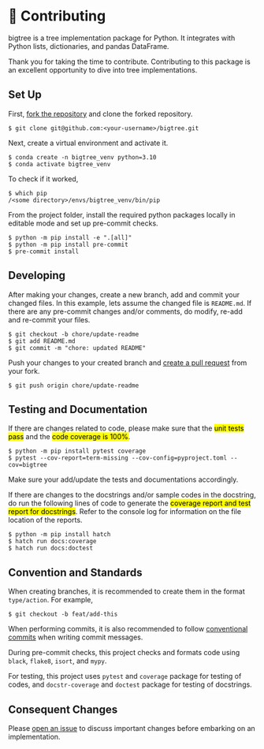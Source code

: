 # 🍪 Contributing
bigtree is a tree implementation package for Python. It integrates with Python lists, dictionaries, and pandas DataFrame.

Thank you for taking the time to contribute. Contributing to this package is an excellent opportunity to dive into tree implementations.

## Set Up

First, [fork the repository](https://docs.github.com/en/get-started/quickstart/fork-a-repo) and clone the forked repository.

```console
$ git clone git@github.com:<your-username>/bigtree.git
```

Next, create a virtual environment and activate it.

```console
$ conda create -n bigtree_venv python=3.10
$ conda activate bigtree_venv
```

To check if it worked,

```console
$ which pip
/<some directory>/envs/bigtree_venv/bin/pip
```

From the project folder, install the required python packages locally in editable mode and set up pre-commit checks.

    $ python -m pip install -e ".[all]"
    $ python -m pip install pre-commit
    $ pre-commit install

## Developing

After making your changes, create a new branch, add and commit your changed files.
In this example, lets assume the changed file is `README.md`.
If there are any pre-commit changes and/or comments, do modify, re-add and re-commit your files.

```console
$ git checkout -b chore/update-readme
$ git add README.md
$ git commit -m "chore: updated README"
```

Push your changes to your created branch and [create a pull request](https://docs.github.com/en/pull-requests/collaborating-with-pull-requests/proposing-changes-to-your-work-with-pull-requests/creating-a-pull-request-from-a-fork) from your fork.

```console
$ git push origin chore/update-readme
```

## Testing and Documentation

If there are changes related to code, please make sure that the <mark>unit tests pass</mark> and the
<mark>code coverage is 100%</mark>.

```console
$ python -m pip install pytest coverage
$ pytest --cov-report=term-missing --cov-config=pyproject.toml --cov=bigtree
```

Make sure your add/update the tests and documentations accordingly.

If there are changes to the docstrings and/or sample codes in the docstring, do run the following lines of code to
generate the <mark>coverage report and test report for docstrings</mark>.
Refer to the console log for information on the file location of the reports.

```console
$ python -m pip install hatch
$ hatch run docs:coverage
$ hatch run docs:doctest
```

## Convention and Standards

When creating branches, it is recommended to create them in the format `type/action`. For example,

```console
$ git checkout -b feat/add-this
```

When performing commits, it is also recommended to follow [conventional commits](https://www.conventionalcommits.org/en/v1.0.0/) when writing commit messages.

During pre-commit checks, this project checks and formats code using `black`, `flake8`, `isort`, and `mypy`.

For testing, this project uses `pytest` and `coverage` package for testing of codes, and `docstr-coverage` and `doctest` package for testing of docstrings.

## Consequent Changes

Please [open an issue](https://github.com/kayjan/bigtree/issues/new/choose) to discuss important changes before embarking on an implementation.

